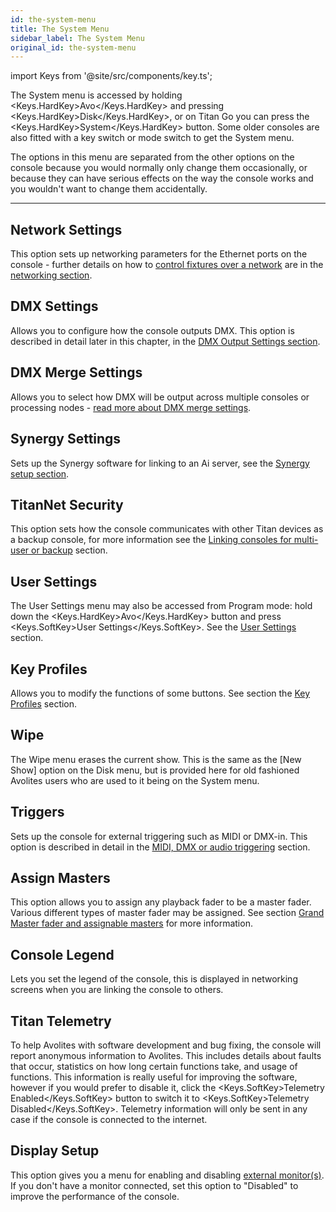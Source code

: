 ```yaml
---
id: the-system-menu
title: The System Menu
sidebar_label: The System Menu
original_id: the-system-menu
---
```


import Keys from '@site/src/components/key.ts';

The System menu is accessed by holding <Keys.HardKey>Avo</Keys.HardKey> and pressing <Keys.HardKey>Disk</Keys.HardKey>, or 
on Titan Go you can press the <Keys.HardKey>System</Keys.HardKey> button. Some
older consoles are also fitted with a key switch or mode switch to get the
System menu.

The options in this menu are separated from the other options on the
console because you would normally only change them occasionally, or
because they can have serious effects on the way the console works and
you wouldn't want to change them accidentally.

---

Network Settings
----------------

This option sets up networking parameters for the Ethernet ports on the console - further details on how to [control fixtures over a network](../networking/controlling-fixtures-over-a-network.md) are in the [networking section](../networking.md).

DMX Settings
------------

Allows you to configure how the console outputs DMX. This option is
described in detail later in this chapter, in the [DMX Output Settings section](dmx-output-mapping.md#configuring-dmx-outputs).

DMX Merge Settings
------------------

Allows you to select how DMX will be output across multiple consoles or
processing nodes - [read more about DMX merge settings](dmx-output-mapping.md#dmx-merge).

Synergy Settings
----------------

Sets up the Synergy software for linking to an Ai server, see the [Synergy setup section](../synergy/setting-up.md#synergy-setup).

TitanNet Security
-----------------

This option sets how the console communicates with other Titan devices
as a backup console, for more information see the [Linking consoles for multi-user or backup](../running-the-show/linking-consoles-for-multi-user-or-backup.md) section.

User Settings
-------------

The User Settings menu may also be accessed from Program mode: hold down
the <Keys.HardKey>Avo</Keys.HardKey> button and press <Keys.SoftKey>User Settings</Keys.SoftKey>. See the [User Settings](user-settings.md) section.

Key Profiles
------------

Allows you to modify the functions of some buttons. See section the [Key Profiles](key-profiles.md) section.

Wipe
----

The Wipe menu erases the current show. This is the same as the \[New
Show\] option on the Disk menu, but is provided here for old fashioned
Avolites users who are used to it being on the System menu.

Triggers
--------

Sets up the console for external triggering such as MIDI or DMX-in. This
option is described in detail in the [MIDI, DMX or audio triggering](../running-the-show/midi-dmx-or-audio-triggering.md) section.

Assign Masters
--------------

This option allows you to assign any playback fader to be a master
fader. Various different types of master fader may be assigned. See
section [Grand Master fader and assignable masters](../running-the-show/playback-controls.md#grand-master-fader-and-assignable-masters) for more
information.

Console Legend
--------------

Lets you set the legend of the console, this is displayed in networking
screens when you are linking the console to others.

Titan Telemetry
---------------

To help Avolites with software development and bug fixing, the console
will report anonymous information to Avolites. This includes details
about faults that occur, statistics on how long certain functions take,
and usage of functions. This information is really useful for improving
the software, however if you would prefer to disable it, click the
<Keys.SoftKey>Telemetry Enabled</Keys.SoftKey> button to switch it to <Keys.SoftKey>Telemetry Disabled</Keys.SoftKey>.
Telemetry information will only be sent in any case if the console is
connected to the internet.

Display Setup
-------------

This option gives you a menu for enabling and disabling [external
monitor(s)](external-displays.md). If you don't have a monitor connected, set this option to
"Disabled" to improve the performance of the console.


